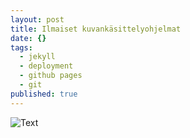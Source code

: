 ```yaml
---
layout: post
title: Ilmaiset kuvankäsittelyohjelmat
date: {}
tags:
  - jekyll
  - deployment
  - github pages
  - git
published: true
---
```

![Text]({{site.baseurl}}/http://www.awesomescreenshot.com/image/2004132/2ab3a1ee8d9bc576e3ab27eb324dd707)